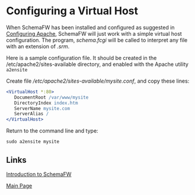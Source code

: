 # Configuring a Virtual Host

When SchemaFW has been installed and configured as suggested in
[Configuring Apache](ConfiguringApache.md), SchemaFW will just
work with a simple virtual host configuration.  The program,
_schema.fcgi_ will be called to interpret any file with an extension
of _.srm_.

Here is a sample configuration file.  It should be created in the
/etc/apache2/sites-available directory, and enabled with the Apache
utility `a2ensite`

Create file _/etc/apache2/sites-available/mysite.conf_, and copy
these lines:
~~~apache
<VirtualHost *:80>
   DocumentRoot /var/www/mysite
   DirectoryIndex index.htm
   ServerName mysite.com
   ServerAlias /
</VirtualHost>
~~~

Return to the command line and type:

    sudo a2ensite mysite

## Links

[Introduction to SchemaFW](IntroductionToSchemaFW.md)

[Main Page](UserGuide.md)



